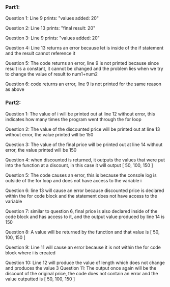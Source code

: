 ### Part1:
Question 1: Line 9 prints: "values added: 20"

Question 2: Line 13 prints: "final result: 20"

Question 3: Line 9 prints: "values added: 20"

Question 4: Line 13 returns an error because let is inside of the if statement and the result cannot reference it

Question 5: The code returns an error, line 9 is not printed because since result is a constant, it cannot be changed and the problem lies when we try to change the value of result to num1+num2

Question 6: code returns an error, line 9 is not printed for the same reason as above
### Part2:
Question 1: The value of i will be printed out at line 12 without error, this indicates how many times the program went through the for loop

Question 2: The value of the discounted price will be printed out at line 13 without error, the value printed will be 150

Question 3: The value of the final price will be printed out at line 14 without error, the value printed will be 150

Question 4: when discounted is returned, it outputs the values that were put into the function at a discount, in this case it will output [ 50, 100, 150 ]

Question 5: The code causes an error, this is because the  console log is outside of the for loop and does not have access to the variable i

Question 6: line 13 will cause an error because discounted price is declared within the for code block and the statement does not have access to the variable

Question 7: similar to question 6, final price is also declared inside of the code block and has access to it, and the output value produced by line 14 is 150

Question 8: A value will be returned by the function and that value is [ 50, 100, 150 ]

Question 9: Line 11 will cause an error because it is not within the for code block where i is created 

Question 10: Line 12 will produce the value of length which does not change and produces the value 3
Question 11: The output once again will be the discount of the original price, the code does not contain an error and the value outputted is [ 50, 100, 150 ] 
